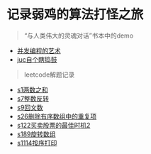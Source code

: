 # 记录弱鸡的算法打怪之旅

> “与人类伟大的灵魂对话”书本中的demo
- [并发编程的艺术](./src/xyz/mingliao/concurrent_art)
- [juc自个瞎捣鼓](./src/xyz/mingliao/else_java_basic/juc)
> leetcode解题记录
- [s1两数之和](src/xyz/mingliao/leetcode/s1两数之和/Solution.java)
- [s7整数反转](src/xyz/mingliao/leetcode/s7整数反转/Solution.java)
- [s9回文数](src/xyz/mingliao/leetcode/s9回文数/Solution.java)
- [s26删除有序数组中的重复项](src/xyz/mingliao/leetcode/s26删除有序数组中的重复项/Solution.java)
- [s122买卖股票的最佳时机2](src/xyz/mingliao/leetcode/s122买卖股票的最佳时机2/Solution.java)
- [s189旋转数组](src/xyz/mingliao/leetcode/s189旋转数组/Solution.java)
- [s1114按序打印](src/xyz/mingliao/leetcode/s1114按序打印/Foo.java)